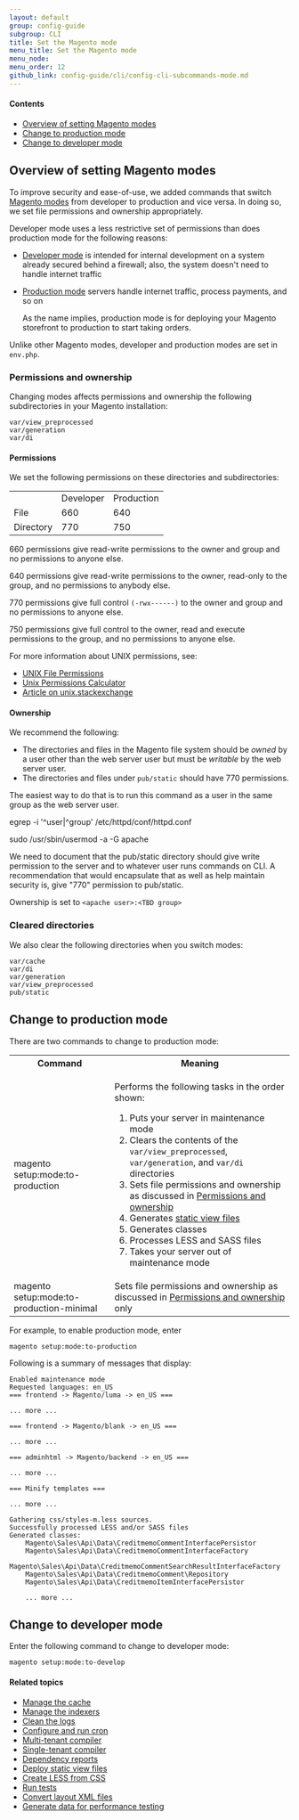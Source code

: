 ```yaml
---
layout: default
group: config-guide 
subgroup: CLI
title: Set the Magento mode
menu_title: Set the Magento mode
menu_node: 
menu_order: 12
github_link: config-guide/cli/config-cli-subcommands-mode.md
---
```



#### Contents
*	<a href="#config-mode-over">Overview of setting Magento modes</a>
*	<a href="#config-mode-prod">Change to production mode</a>
*	<a href="#config-mode-dev">Change to developer mode</a>

<h2 id="config-mode-over">Overview of setting Magento modes</h2>
To improve security and ease-of-use, we added commands that switch <a href="{{ site.gdeurl }}config-guide/bootstrap/magento-modes.html">Magento modes</a> from developer to production and vice versa. In doing so, we set file permissions and ownership appropriately.

Developer mode uses a less restrictive set of permissions than does production mode for the following reasons:

*	<a href="{{ site.gdeurl }}config-guide/bootstrap/magento-modes.html#mode-developer">Developer mode</a> is intended for internal development on a system already secured behind a firewall; also, the system doesn't need to handle internet traffic
*	<a href="{{ site.gdeurl }}config-guide/bootstrap/magento-modes.html#mode-production">Production mode</a> servers handle internet traffic, process payments, and so on

	As the name implies, production mode is for deploying your Magento storefront to production to start taking orders.

<div class="bs-callout bs-callout-info" id="info">
<span class="glyphicon-class">
  <p>Unlike other Magento modes, developer and production modes are set in <code>env.php</code>.</p></span>
</div>

<h3 id="config-mode-over-dirs">Permissions and ownership</h3>
Changing modes affects permissions and ownership the following subdirectories in your Magento installation:

	var/view_preprocessed
	var/generation
	var/di

<h4 id="config-mode-over-dirs-perm">Permissions</h4>
We set the following permissions on these directories and subdirectories:

<table style="width:300px">
	<tbody>
		<tr>
			<td />
		<td>Developer</td>
		<td>Production</td>
	</tr>
	<tr>
		<td>File</td>
		<td>660</td>
		<td>640</td>
	</tr>
	<tr>
		<td>Directory</td>
		<td>770</td>
		<td>750</td>
	</tr>
</tbody>
</table>

660 permissions give read-write permissions to the owner and group and no permissions to anyone else.

640 permissions give read-write permissions to the owner, read-only to the group, and no permissions to anybody else.

770 permissions give full control `(-rwx------)` to the owner and group and no permissions to anyone else.

750 permissions give full control to the owner, read and execute permissions to the group, and no permissions to anyone else.

For more information about UNIX permissions, see:

*	<a href="http://www.statslab.cam.ac.uk/~eva/unixinfo/perms.html" target="_blank">UNIX File Permissions</a>
*	<a href="http://permissions-calculator.org/" target="_blank">Unix Permissions Calculator</a>
*	<a href="http://unix.stackexchange.com/questions/39710/how-to-get-permission-number-by-string-rw-r-r" target="_blank">Article on unix.stackexchange</a>


<h4 id="config-mode-over-dirs-own">Ownership</h4>
We recommend the following:

*	The directories and files in the Magento file system should be *owned* by a user other than the web server user but must be *writable* by the web server user. 
*	The directories and files under `pub/static` should have 770 permissions.

The easiest way to do that is to run this command as a user in the same group as the web server user.

egrep -i '^user|^group' /etc/httpd/conf/httpd.conf

sudo /usr/sbin/usermod -a -G apache <username>

We need to document that the pub/static directory should give write permission to the server and to whatever user runs commands on CLI. A recommendation that would encapsulate that as well as help maintain security is, give "770" permission to pub/static.



Ownership is set to `<apache user>:<TBD group>`

<h3 id="config-mode-over-clear">Cleared directories</h3>
We also clear the following directories when you switch modes:

	var/cache
	var/di
	var/generation
	var/view_preprocessed
	pub/static
	
<h2 id="config-mode-prod">Change to production mode</h2>
There are two commands to change to production mode:

<table>
	<tbody>
		<tr>
			<th>Command</th>
			<th>Meaning</th>
		</tr>
		<td><p>magento setup:mode:to-production</p></td>
		<td><p>Performs the following tasks in the order shown:</p>
			<ol><li>Puts your server in maintenance mode</li>
			<li>Clears the contents of the <code>var/view_preprocessed</code>, <code>var/generation</code>, and <code>var/di</code> directories</li>
			<li>Sets file permissions and ownership as discussed in <a href="#config-mode-over-dirs">Permissions and ownership</a></li>
			<li>Generates <a href="{{ site.gdeurl }}config-guide/cli/config-cli-subcommands-static-view.html#config-cli-static-overview">static view files</a></li>
			<li>Generates classes</li>
			<li>Processes LESS and SASS files</li>
			<li>Takes your server out of maintenance mode</li></ol></td>
	</tr>
	<tr>
		<td>magento setup:mode:to-production-minimal</td>
		<td>Sets file permissions and ownership as discussed in <a href="#config-mode-over-dirs">Permissions and ownership</a> only</td>
	</tr>
</tbody>
</table>

For example, to enable production mode, enter

	magento setup:mode:to-production

Following is a summary of messages that display:

	Enabled maintenance mode
	Requested languages: en_US
	=== frontend -> Magento/luma -> en_US ===

	... more ...

	=== frontend -> Magento/blank -> en_US ===

	... more ...

	=== adminhtml -> Magento/backend -> en_US ===

	... more ...

	=== Minify templates ===

	... more ...

	Gathering css/styles-m.less sources.
	Successfully processed LESS and/or SASS files
	Generated classes:
        Magento\Sales\Api\Data\CreditmemoCommentInterfacePersistor
        Magento\Sales\Api\Data\CreditmemoCommentInterfaceFactory
        Magento\Sales\Api\Data\CreditmemoCommentSearchResultInterfaceFactory
        Magento\Sales\Api\Data\CreditmemoComment\Repository
        Magento\Sales\Api\Data\CreditmemoItemInterfacePersistor

        ... more ...

<h2 id="config-mode-dev">Change to developer mode</h2>
Enter the following command to change to developer mode:

	magento setup:mode:to-develop


#### Related topics

*	<a href="{{ site.gdeurl }}config-guide/cli/config-cli-subcommands-cache.html">Manage the cache</a>
*	<a href="{{ site.gdeurl }}config-guide/cli/config-cli-subcommands-index.html">Manage the indexers</a>
*	<a href="{{ site.gdeurl }}config-guide/cli/config-cli-subcommands-log.html">Clean the logs</a>
*	<a href="{{ site.gdeurl }}config-guide/cli/config-cli-subcommands-cron.html">Configure and run cron</a>
*	<a href="{{ site.gdeurl }}config-guide/cli/config-cli-subcommands-compiler-multi.html">Multi-tenant compiler</a>
*	<a href="{{ site.gdeurl }}config-guide/cli/config-cli-subcommands-compiler-single.html">Single-tenant compiler</a>
*	<a href="{{ site.gdeurl }}config-guide/cli/config-cli-subcommands-depen.html">Dependency reports</a>
*	<a href="{{ site.gdeurl }}config-guide/cli/config-cli-subcommands-static-view.html">Deploy static view files</a>
*	<a href="{{ site.gdeurl }}config-guide/cli/config-cli-subcommands-less-sass.html">Create LESS from CSS</a>
*	<a href="{{ site.gdeurl }}config-guide/cli/config-cli-subcommands-test.html">Run tests</a>
*	<a href="{{ site.gdeurl }}config-guide/cli/config-cli-subcommands-layout-xml.html">Convert layout XML files</a>
*	<a href="{{ site.gdeurl }}config-guide/cli/config-cli-subcommands-perf-data.html">Generate data for performance testing</a>
